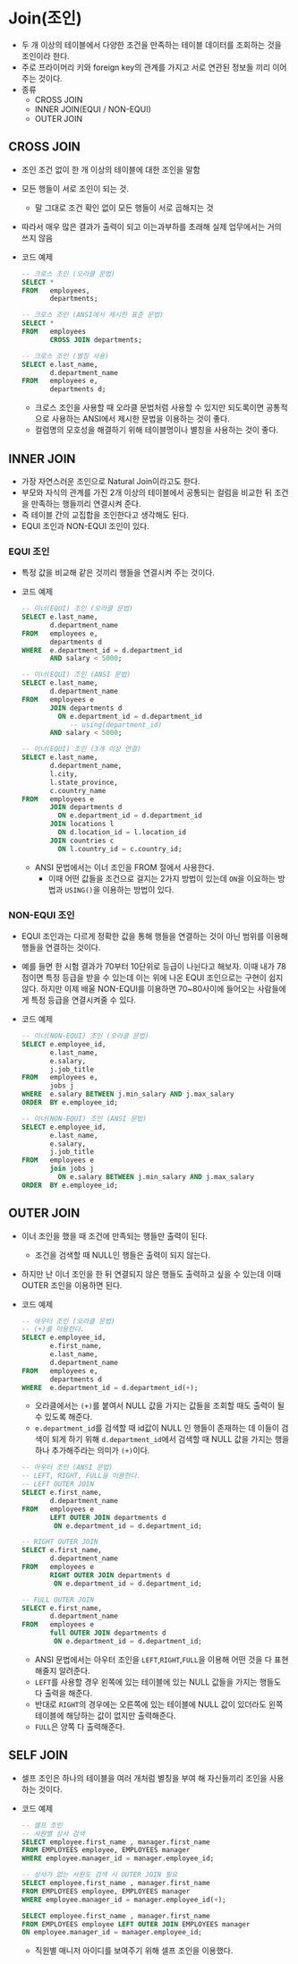 # Join(조인)

* 두 개 이상의 테이블에서 다양한 조건을 만족하는 테이블 데이터를 조회하는 것을 조인이라 한다.
* 주로 프라이머리 키와 foreign key의 관계를 가지고 서로 연관된 정보들 끼리 이어주는 것이다.
* 종류
  * CROSS JOIN
  * INNER JOIN(EQUI / NON-EQUI)
  * OUTER JOIN



## CROSS JOIN

* 조인 조건 없이 한 개 이상의 테이블에 대한 조인을 말함

* 모든 행들이 서로 조인이 되는 것.

  * 말 그대로 조건 확인 없이 모든 행들이 서로 곱해지는 것

* 따라서 매우 많은 결과가 출력이 되고 이는과부하를 초래해 실제 업무에서는 거의 쓰지 않음

* 코드 예제

  ``` sql
  -- 크로스 조인 (오라클 문법)  
  SELECT * 
  FROM   employees, 
         departments; 
  
  -- 크로스 조인 (ANSI에서 제시한 표준 문법)  
  SELECT * 
  FROM   employees 
         CROSS JOIN departments; 
  
  -- 크로스 조인 (별칭 사용)  
  SELECT e.last_name, 
         d.department_name 
  FROM   employees e, 
         departments d; 
  ```

  * 크로스 조인을 사용할 때 오라클 문법처럼 사용할 수 있지만 되도록이면 공통적으로 사용하는 ANSI에서 제시한 문법을 이용하는 것이 좋다.
  * 컬럼명의 모호성을 해결하기 위해 테이블명이나 별칭을 사용하는 것이 좋다.



## INNER JOIN

* 가장 자연스러운 조인으로 Natural Join이라고도 한다.
* 부모와 자식의 관계를 가진 2개 이상의 테이블에서 공통되는 컬럼을 비교한 뒤 조건을 만족하는 행들끼리 연결시켜 준다.
* 즉 테이블 간의 교집합을 조인한다고 생각해도 된다.
* EQUI 조인과 NON-EQUI 조인이 있다.



### EQUI 조인

* 특정 값을 비교해 같은 것끼리 행들을 연결시켜 주는 것이다.

* 코드 예제

  ``` sql
  -- 이너(EQUI) 조인 (오라클 문법)  
  SELECT e.last_name, 
         d.department_name 
  FROM   employees e, 
         departments d 
  WHERE  e.department_id = d.department_id 
         AND salary < 5000; 
  
  -- 이너(EQUI) 조인 (ANSI 문법)  
  SELECT e.last_name, 
         d.department_name 
  FROM   employees e 
         JOIN departments d 
           ON e.department_id = d.department_id 
              -- using(department_id)  
         AND salary < 5000;
  
  -- 이너(EQUI) 조인 (3개 이상 연결)  
  SELECT e.last_name, 
         d.department_name, 
         l.city, 
         l.state_province, 
         c.country_name 
  FROM   employees e 
         JOIN departments d 
           ON e.department_id = d.department_id 
         JOIN locations l 
           ON d.location_id = l.location_id 
         JOIN countries c 
           ON l.country_id = c.country_id; 
  ```

  * ANSI 문법에서는 이너 조인을 FROM 절에서 사용한다.
    * 이때 어떤 값들을 조건으로 걸지는 2가지 방법이 있는데 `ON`을 이요하는 방법과 `USING()`을 이용하는 방법이 있다.



### NON-EQUI 조인

* EQUI 조인과는 다르게 정확한 값을 통해 행들을 연결하는 것이 아닌 범위를 이용해 행들을 연결하는 것이다.

* 예를 들면 한 시험 결과가 70부터 10단위로 등급이 나뉜다고 해보자. 이때 내가 78점이면 특정 등급을 받을 수 있는데 이는 위에 나온 EQUI 조인으로는 구현이 쉽지 않다. 하지만 이제 배울 NON-EQUI를 이용하면 70~80사이에 들어오는 사람들에게 특정 등급을 연결시켜줄 수 있다.

* 코드 예제

  ``` sql
  -- 이너(NON-EQUI) 조인 (오라클 문법) 
  SELECT e.employee_id, 
         e.last_name, 
         e.salary, 
         j.job_title 
  FROM   employees e, 
         jobs j 
  WHERE  e.salary BETWEEN j.min_salary AND j.max_salary 
  ORDER  BY e.employee_id; 
  
  -- 이너(NON-EQUI) 조인 (ANSI 문법) 
  SELECT e.employee_id, 
         e.last_name, 
         e.salary, 
         j.job_title 
  FROM   employees e 
         join jobs j 
           ON e.salary BETWEEN j.min_salary AND j.max_salary 
  ORDER  BY e.employee_id;
  ```



## OUTER JOIN

* 이너 조인을 했을 때 조건에 만족되는 행들만 출력이 된다.

  * 조건을 검색할 때 NULL인 행들은 출력이 되지 않는다.

* 하지만 난 이너 조인을 한 뒤 연결되지 않은 행들도 출력하고 싶을 수 있는데 이때 OUTER 조인을 이용하면 된다.

* 코드 예제

  ``` sql
  -- 아우터 조인 (오라클 문법)
  -- (+)를 이용한다.
  SELECT e.employee_id, 
         e.first_name, 
         e.last_name, 
         d.department_name 
  FROM   employees e, 
         departments d 
  WHERE  e.department_id = d.department_id(+);
  ```

  * 오라클에서는 `(+)`를 붙여서 NULL 값을 가지는 값들을 조회할 때도 출력이 될 수 있도록 해준다.
  * `e.department_id`를 검색할 때 id값이 NULL 인 행들이 존재하는 데 이들이 검색이 되게 하기 위해 `d.department_id`에서 검색할 때 NULL 값을 가지는 행을 하나 추가해주라는 의미가 `(+)`이다.

  ``` sql
  -- 아우터 조인 (ANSI 문법) 
  -- LEFT, RIGHT, FULL을 이용한다. 
  -- LEFT OUTER JOIN 
  SELECT e.first_name, 
         d.department_name 
  FROM   employees e 
         LEFT OUTER JOIN departments d 
          ON e.department_id = d.department_id; 
  
  -- RIGHT OUTER JOIN 
  SELECT e.first_name, 
         d.department_name 
  FROM   employees e 
         RIGHT OUTER JOIN departments d 
          ON e.department_id = d.department_id; 
  
  -- FULL OUTER JOIN 
  SELECT e.first_name, 
         d.department_name 
  FROM   employees e 
         full OUTER JOIN departments d 
          ON e.department_id = d.department_id;
  ```

  * ANSI 문법에서는 아우터 조인을 `LEFT`,`RIGHT`,`FULL`을 이용해 어떤 것을 다 표현해줄지 알려준다.
  * `LEFT`를 사용할 경우 왼쪽에 있는 테이블에 있는 NULL 값들을 가지는 행들도 다 출력을 해준다.
  * 반대로 `RIGHT`의 경우에는 오른쪽에 있는 테이블에 NULL 값이 있더라도 왼쪽 테이블에 해당하는 값이 없지만 출력해준다.
  * `FULL`은 양쪽 다 출력해준다.



## SELF JOIN

* 셀프 조인은 하나의 테이블을 여러 개처럼 별칭을 부여 해 자신들끼리 조인을 사용하는 것이다.

* 코드 예제

  ``` sql
  -- 셀프 조인
  -- 사원별 상사 검색
  SELECT employee.first_name , manager.first_name
  FROM EMPLOYEES employee, EMPLOYEES manager
  WHERE employee.manager_id = manager.employee_id;
  
  -- 상사가 없는 사원도 검색 시 OUTER JOIN 필요
  SELECT employee.first_name , manager.first_name
  FROM EMPLOYEES employee, EMPLOYEES manager
  WHERE employee.manager_id = manager.employee_id(+);
  
  SELECT employee.first_name , manager.first_name
  FROM EMPLOYEES employee LEFT OUTER JOIN EMPLOYEES manager
  ON employee.manager_id = manager.employee_id;
  ```

  * 직원별 매니저 아이디를 보여주기 위해 셀프 조인을 이용했다.